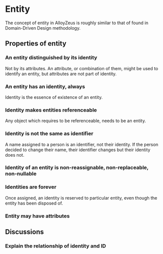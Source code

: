 # Entity

The concept of entity in AlloyZeus is roughly similar to that of found in Domain-Driven
Design methodology.

## Properties of entity

### An entity distinguished by its identity

Not by its attributes. An attribute, or combination of them, might be used
to identify an entity, but attributes are not part of identity.

### An entity has an identity, always

Identity is the essence of existence of an entity.

### Identity makes entities referenceable

Any object which requires to be referenceable, needs to be an entity.

### Identity is not the same as identifier

A name assigned to a person is an identifier, not their identity. If the person
decided to change their name, their identifier changes but their identity does not.

### Identity of an entity is non-reassignable, non-replaceable, non-nullable

### Identities are forever

Once assigned, an identity is reserved to particular entity, even though the entity
has been disposed of.

### Entity may have attributes

## Discussions

### Explain the relationship of identity and ID
